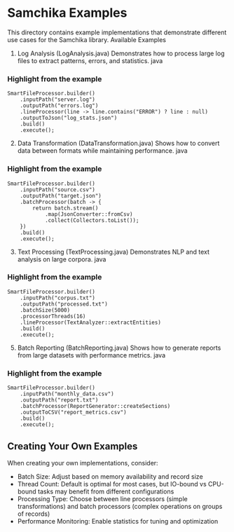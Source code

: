 # Samchika Examples
This directory contains example implementations that demonstrate different use cases for the Samchika library.
Available Examples

1. Log Analysis (LogAnalysis.java)
Demonstrates how to process large log files to extract patterns, errors, and statistics.
java

### Highlight from the example
```
SmartFileProcessor.builder()
    .inputPath("server.log")
    .outputPath("errors.log") 
    .lineProcessor(line -> line.contains("ERROR") ? line : null)
    .outputToJson("log_stats.json")
    .build()
    .execute();
```

2. Data Transformation (DataTransformation.java)
Shows how to convert data between formats while maintaining performance.
java

### Highlight from the example
```
SmartFileProcessor.builder()
    .inputPath("source.csv")
    .outputPath("target.json")
    .batchProcessor(batch -> {
        return batch.stream()
            .map(JsonConverter::fromCsv)
            .collect(Collectors.toList());
    })
    .build()
    .execute();
```

3. Text Processing (TextProcessing.java)
Demonstrates NLP and text analysis on large corpora.
java

### Highlight from the example
```
SmartFileProcessor.builder()
    .inputPath("corpus.txt")
    .outputPath("processed.txt")
    .batchSize(5000)
    .processorThreads(16)
    .lineProcessor(TextAnalyzer::extractEntities)
    .build()
    .execute();
```

5. Batch Reporting (BatchReporting.java)
Shows how to generate reports from large datasets with performance metrics.
java

### Highlight from the example

```
SmartFileProcessor.builder()
    .inputPath("monthly_data.csv")
    .outputPath("report.txt")
    .batchProcessor(ReportGenerator::createSections)
    .outputToCSV("report_metrics.csv")
    .build()
    .execute();
```



## Creating Your Own Examples

When creating your own implementations, consider:

- Batch Size: Adjust based on memory availability and record size
- Thread Count: Default is optimal for most cases, but IO-bound vs CPU-bound tasks may benefit from different configurations
- Processing Type: Choose between line processors (simple transformations) and batch processors (complex operations on groups of records)
- Performance Monitoring: Enable statistics for tuning and optimization
